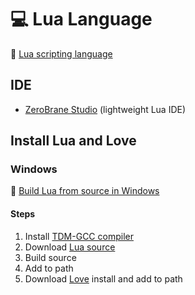 # :computer: Lua Language

:link: [Lua scripting language](http://www.lua.org/)

## IDE

- [ZeroBrane Studio](https://studio.zerobrane.com/) (lightweight Lua IDE)

## Install Lua and Love

### Windows

:link: [Build Lua from source in Windows](http://lua-users.org/wiki/BuildingLuaInWindowsForNewbies)

#### Steps

1. Install [TDM-GCC compiler](https://jmeubank.github.io/tdm-gcc/)
2. Download [Lua source](http://www.lua.org/)
3. Build source
4. Add to path
5. Download [Love](https://love2d.org/) install and add to path
